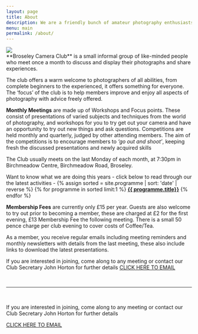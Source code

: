 ```yaml
---
layout: page
title: About
description: We are a friendly bunch of amateur photography enthusiasts, meeting once a month with a range of practical tips and helpful advice.
menu: main
permalink: /about/
---
```


<img class="col one right" src="/assets/img/CameraImage - bailey-mahon.jpg">

<br/>
**Broseley Camera Club** is a small informal group of like-minded people who meet once a month to discuss and display their photographs and share experiences. 

The club offers a warm welcome to photographers of all abilities, from complete beginners to the experienced, it offers something for everyone. The ‘focus’ of the club is to help members improve and enjoy all aspects of photography with advice freely offered.

**Monthly Meetings** are made up of Workshops and Focus points. These consist of presentations of varied subjects and techniques from the world of photography, and workshops for you to try get out your camera and have an opportunity to try out new things and ask questions. Competitions are held monthly and quarterly, judged by other attending members. The aim of the competitions is to encourage members to *‘go out and shoot’*, keeping fresh the discussed presentations and newly acquired skills
  
The Club usually meets on the last Monday of each month, at 7:30pm in Birchmeadow Centre, Birchmeadow Road, Broseley. 

Want to know what we are doing this years - click below to read through our the latest activities - 
{% assign sorted = site.programme | sort: 'date' | reverse  %} 
{% for programme in sorted limit:1 %}
<a href="{{ programme.url | prepend: site.baseurl }}">**{{ programme.title}}**</a>
{% endfor %}

**Membership Fees** are currently only £15 per year. Guests are also welcome to try out prior to becoming a member, these are charged at £2 for the first evening, £13 Membership Fee the following meeting. There is a small 50 pence charge per club evening to cover costs of Coffee/Tea. 

As a member, you receive regular emails including meeting reminders and monthly newsletters with details from the last meeting, these also include links to download the latest presentations.
 
If you are interested in joining, come along to any meeting or contact our Club Secretary John Horton for further details <a href="mailto:BroseleyPhotography@gmail.com">CLICK HERE TO EMAIL</a>


<br/>
<hr/>
<br/>

<div class="col three caption">
	<p>If you are interested in joining, come along to any meeting or contact our Club Secretary John Horton for further details</p> 
	<p><a href="mailto:BroseleyPhotography@gmail.com">CLICK HERE TO EMAIL</a></p>
</div>

<!-- <span class="contacticon center">
	<a href="mailto:BroseleyPhotography@gmail.com"><i class="fa fa-envelope-square"></i></a>
<a href="https://github.com" target="_blank"><i class="fa fa-github-square"></i></a>
	<a href="https://www.linkedin.com" target="_blank"><i class="fa fa-linkedin-square"></i></a>
	<a href="http://tumblr.com" target="_blank"><i class="fa fa-tumblr-square"></i></a> 
	<a href="https://twitter.com/BroseleyPhoto" target="_blank"><i class="fa fa-twitter-square"></i></a>
</span> -->
